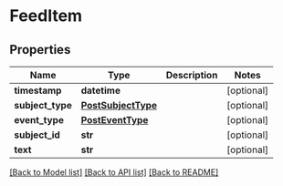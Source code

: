 # FeedItem

## Properties
Name | Type | Description | Notes
------------ | ------------- | ------------- | -------------
**timestamp** | **datetime** |  | [optional] 
**subject_type** | [**PostSubjectType**](PostSubjectType.md) |  | [optional] 
**event_type** | [**PostEventType**](PostEventType.md) |  | [optional] 
**subject_id** | **str** |  | [optional] 
**text** | **str** |  | [optional] 

[[Back to Model list]](../README.md#documentation-for-models) [[Back to API list]](../README.md#documentation-for-api-endpoints) [[Back to README]](../README.md)


